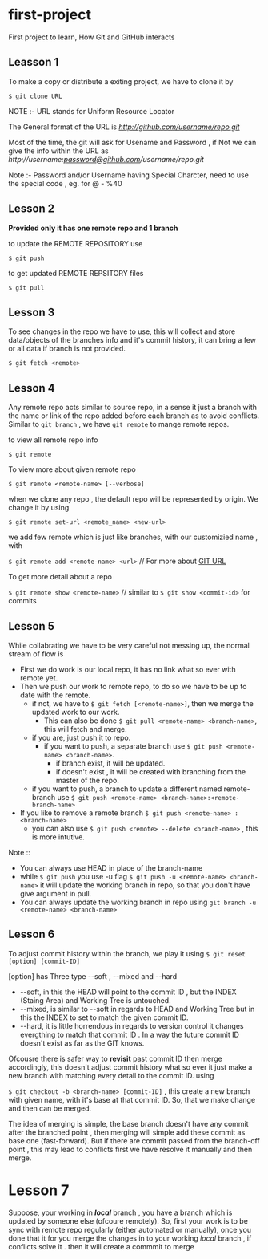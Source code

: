 # first-project
First project to learn, How Git and GitHub interacts

## Leasson 1

To make a copy or distribute a exiting project, we have to clone it by

`$ git clone URL`

NOTE :- URL stands for Uniform Resource Locator

The General format of the URL is *http://github.com/username/repo.git*

Most of the time, the git will ask for Usename and Password , if Not we can give
the info within the URL as
*http://username:password@github.com/username/repo.git*

Note :- Password and/or Username having Special Charcter, need to use the special code , eg. for @ - %40

## Lesson 2

**Provided only it has one remote repo and 1 branch**

to update the REMOTE REPOSITORY use

`$ git push`

to get updated REMOTE REPSITORY files

`$ git pull`

## Lesson 3

To see changes in the repo we have to use, this will collect and store data/objects of the branches info and
it's commit history, it can bring a few or all data if branch is not provided.

`$ git fetch <remote>`

## Lesson 4

Any remote repo acts similar to source repo, in a sense it just a branch with the name or link of the repo added
before each branch as to avoid conflicts. Similar to `git branch` , we have `git remote` to mange remote repos.

to view all remote repo info

`$ git remote` 

To view more about given remote repo

`$ git remote <remote-name> [--verbose]` 

when we clone any repo , the default repo will be represented by origin. We change it by using

`$ git remote set-url <remote_name> <new-url>`

we add few remote which is just like branches, with our customizied name , with

`$ git remote add <remote-name> <url>` // For more about [GIT URL](https://git-scm.com/docs/git-push#URLS)

To get more detail about a repo

`$ git remote show <remote-name>` // similar to `$ git show <commit-id>` for commits 

## Lesson 5

While collabrating we have to be very careful not messing up, the normal stream of flow is 

* First we do work is our local repo, it has no link what so ever with remote yet.
* Then we push our work to remote repo, to do so we have to be up to date with the remote.
    * if not, we have to `$ git fetch [<remote-name>]`, then we merge the updated work to our work.
        * This can also be done `$ git pull <remote-name> <branch-name>`, this will fetch and merge.
    * if you are, just push it to repo.
        * if you want to push, a separate branch use `$ git push <remote-name> <branch-name>`.
            * if branch exist, it will be updated.
            * if doesn't exist , it will be created with branching from the master of the repo.
    * if you want to push, a branch to update a different named remote-branch use `$ git push <remote-name> <branch-name>:<remote-branch-name>` 
* If you like to remove a remote branch `$ git push <remote-name> :<branch-name>`
    * you can also use `$ git push <remote> --delete <branch-name>` , this is more intutive.

Note ::
* You can always use HEAD in place of the branch-name
* while `$ git push` you use -u flag `$ git push -u <remote-name> <branch-name>` it will update the working branch in repo, so that you don't have give <branch-name> argument in pull.
* You can always update the working branch in repo using `git branch -u <remote-name> <branch-name>`  

## Lesson 6

To adjust commit history within the branch, we play it using `$ git reset [option] [commit-ID]`

\[option\] has Three type --soft , --mixed and --hard

* --soft, in this the HEAD will point to the commit ID , but the INDEX (Staing Area) and Working Tree is untouched.
* --mixed, is similar to --soft in regards to HEAD and Working Tree but in this the INDEX to set to match the given commit ID.
* --hard, it is little horrendous in regards to version control it changes evergthing to match that commit ID . In a way the future commit ID doesn't exist as far as the GIT knows.


Ofcousre there is safer way to **revisit** past commit ID then merge accordingly, this doesn't adjust commit history what so ever 
it just make a new branch with matching every detail to the commit ID. using

`$ git checkout -b <branch-name> [commit-ID]` , this create a new branch with given name, with it's base at that commit ID. So, that we make change and then can be merged.
 
The idea of merging is simple, the base branch doesn't have any commit after the branched point , then merging will simple add 
these commit as base one (fast-forward). But if there are commit passed from the branch-off point , this may lead to conflicts
first we have resolve it manually and then merge.

# Lesson 7

Suppose, your working in **_local_** branch , you have a branch which is updated by someone else (ofcoure remotely).
So, first your work is to be sync with remote repo regularly (either automated or manually), once you done that it for you merge 
the changes in to your working *local* branch , if conflicts solve it . then it will create a commmit to merge 